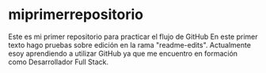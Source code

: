 # miprimerrepositorio
Este es mi primer repositorio para practicar el flujo de GitHub
En este primer texto hago pruebas sobre edición en la rama "readme-edits". Actualmente esoy aprendiendo a utilizar GitHub ya que me encuentro en formación como Desarrollador Full Stack.
